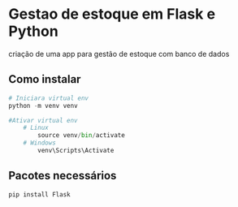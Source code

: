 # Gestao de estoque em Flask e Python

criação de uma app para gestão de estoque com banco de dados

## Como instalar

```python
# Iniciara virtual env
python -m venv venv

#Ativar virtual env
	# Linux
		source venv/bin/activate
	# Windows
		venv\Scripts\Activate
```

## Pacotes necessários

`pip install Flask`
